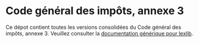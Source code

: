# Code général des impôts, annexe 3

Ce dépot contient toutes les versions consolidées du Code général des impôts, annexe 3. Veuillez consulter la [documentation générique pour lexlib](https://github.com/lexlib/documentation/wiki).
